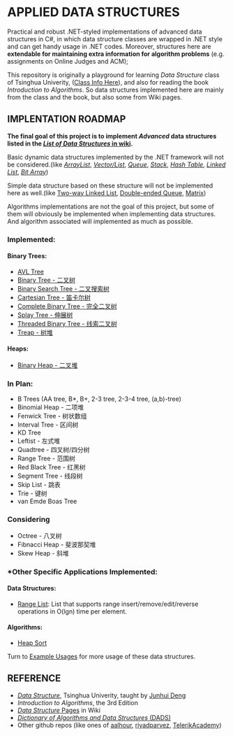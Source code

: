 # APPLIED DATA STRUCTURESPractical and robust .NET-styled implementations of advanced data structures in C#, in which data structure classes are wrapped in .NET style and can get handy usage in .NET codes. Moreover, structures here are **extendable for maintaining extra information for algorithm problems** (e.g. assignments on Online Judges and ACM);This repository is originally a playground for learning *Data Structure* class of Tsinghua Univerity, ([Class Info Here](http://dsa.cs.tsinghua.edu.cn/~deng/ds/index.htm)), and also for reading the book *Introduction to Algorithms*. So data structures implemented here are mainly from the class and the book, but also some from Wiki pages.## IMPLENTATION ROADMAP**The final goal of this project is to implement *Advanced* data structures listed in the [*List of Data Structures* in wiki](https://en.wikipedia.org/wiki/List_of_data_structures).**Basic dynamic data structures implemented by the .NET framework will not be considered.(like [*ArrayList*](https://referencesource.microsoft.com/#mscorlib/system/collections/arraylist.cs), [*Vector/List*](https://referencesource.microsoft.com/#mscorlib/system/collections/generic/list.cs), [*Queue*](https://referencesource.microsoft.com/#System/compmod/system/collections/generic/queue.cs), [*Stack*](https://referencesource.microsoft.com/#System/compmod/system/collections/generic/stack.cs), [*Hash Table*](https://referencesource.microsoft.com/#mscorlib/system/collections/hashtable.cs), [*Linked List*](https://referencesource.microsoft.com/#System/compmod/system/collections/generic/linkedlist.cs), [*Bit Array*](https://referencesource.microsoft.com/#mscorlib/system/collections/bitarray.cs))Simple data structure based on these structure will not be implemented here as well.(like [Two-way Linked List](https://en.wikipedia.org/wiki/Doubly_linked_list), [Double-ended Queue](https://en.wikipedia.org/wiki/Double-ended_queue), [Matrix](https://en.wikipedia.org/w/index.php?title=Matrix_(computer_science)&redirect=no))Algorithms implementations are not the goal of this project, but some of them will obviously be implemented when implementing data structures. And algorithm associated will implemented as much as possible.### Implemented:#### Binary Trees:- [AVL Tree](https://github.com/cmpute/AppliedDataStructures/blob/master/DataStructures/Tree/BST/AVLTree.cs)- [Binary Tree - 二叉树](https://github.com/cmpute/AppliedDataStructures/blob/master/DataStructures/Tree/BinaryTree/BinaryTree.cs)- [Binary Search Tree - 二叉搜索树](https://github.com/cmpute/AppliedDataStructures/blob/master/DataStructures/Tree/BST/BinarySearchTree.cs)- [Cartesian Tree - 笛卡尔树](https://github.com/cmpute/AppliedDataStructures/blob/master/DataStructures/Tree/BST/CartesianTree.cs)- [Complete Binary Tree - 完全二叉树](https://github.com/cmpute/AppliedDataStructures/blob/master/DataStructures/Tree/BinaryTree/DenseBinaryTree.cs)- [Splay Tree - 伸展树](https://github.com/cmpute/AppliedDataStructures/blob/master/DataStructures/Tree/BST/SplayTree.cs)- [Threaded Binary Tree - 线索二叉树](https://github.com/cmpute/AppliedDataStructures/blob/master/DataStructures/Tree/BinaryTree/ThreadedBinaryTreeNode.cs)- [Treap - 树堆](https://github.com/cmpute/AppliedDataStructures/blob/master/DataStructures/Tree/BST/Treap.cs)#### Heaps:- [Binary Heap - 二叉堆](https://github.com/cmpute/AppliedDataStructures/blob/master/DataStructures/Tree/Heap/BinaryHeap.cs)### In Plan:- B Trees (AA tree, B*, B+, 2-3 tree, 2-3-4 tree, (a,b)-tree)- Binomial Heap - 二项堆- Fenwick Tree - 树状数组- Interval Tree - 区间树- KD Tree- Leftist - 左式堆- Quadtree - 四叉树/四分树- Range Tree - 范围树- Red Black Tree - 红黑树- Segment Tree - 线段树- Skip List - 跳表- Trie - 键树- van Emde Boas Tree### Considering- Octree - 八叉树- Fibnacci Heap - 斐波那契堆- Skew Heap - 斜堆### *Other Specific Applications Implemented:#### Data Structures:- [Range List](https://github.com/cmpute/AppliedDataStructures/blob/master/DataStructures/ExampleUsages/RangeList.cs): List that supports range insert/remove/edit/reverse operations in O(lgn) time per element.#### Algorithms:- [Heap Sort](https://github.com/cmpute/AppliedDataStructures/blob/master/DataStructures/ExampleUsages/SortingEX.cs)Turn to [Example Usages](https://github.com/cmpute/AppliedDataStructures/tree/master/DataStructures/ExampleUsages) for more usage of these data structures.## REFERENCE- [*Data Structure*](http://dsa.cs.tsinghua.edu.cn/~deng/ds/index.htm), Tsinghua Univerity, taught by [Junhui Deng](http://dsa.cs.tsinghua.edu.cn/~deng/index.htm)- *Introduction to Algorithms*, the 3rd Edition- [*Data Structure* Pages](https://en.wikipedia.org/wiki/Data_structure) in Wiki- [*Dictionary of Algorithms and Data Structures* (DADS)](http://www.nist.gov/dads/)- Other github repos (like ones of [aalhour](https://github.com/aalhour/C-Sharp-Algorithms), [riyadparvez](https://github.com/riyadparvez/data-structures-csharp), [TelerikAcademy](https://github.com/TelerikAcademy/Data-Structures-and-Algorithms))